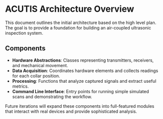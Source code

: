 # ACUTIS Architecture Overview

This document outlines the initial architecture based on the high level plan. The goal is to provide a foundation for building an air-coupled ultrasonic inspection system.

## Components

- **Hardware Abstractions**: Classes representing transmitters, receivers, and mechanical movement.
- **Data Acquisition**: Coordinates hardware elements and collects readings for each collar position.
- **Processing**: Functions that analyze captured signals and extract useful metrics.
- **Command Line Interface**: Entry points for running simple simulated scans and demonstrating the workflow.

Future iterations will expand these components into full-featured modules that interact with real devices and provide sophisticated analysis.
